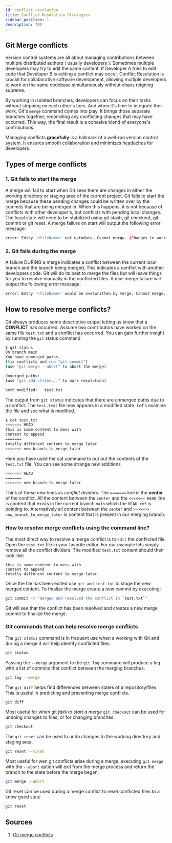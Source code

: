 ```yaml
---
id: conflict-resolution
title: Conflict Resolution Strategies 
sidebar_position: 1
description: TBD
---
```


## Git Merge conflicts

Version control systems are all about managing contributions between multiple distributed authors ( usually developers ). Sometimes multiple developers may try to edit the same content. If Developer A tries to edit code that Developer B is editing a conflict may occur. Conflict Resolution is crucial for collaborative software development, allowing multiple developers to work on the same codebase simultaneously without chaos reigning supreme.

By working in isolated branches, developers can focus on their tasks without stepping on each other's toes. And when it's time to integrate their work, Git's `merge` command comes into play. It brings those separate branches together, reconciling any conflicting changes that may have occurred. This way, the final result is a cohesive blend of everyone's contributions.

Managing conflicts **gracefully** is a hallmark of a well-run version control system. It ensures smooth collaboration and minimizes headaches for developers.

## Types of merge conflicts

### 1. Git fails to start the merge

A merge will fail to start when Git sees there are changes in either the working directory or staging area of the current project. Git fails to start the merge because these pending changes could be written over by the commits that are being merged in. When this happens, it is not because of conflicts with other developer's, but conflicts with pending local changes. The local state will need to be stabilized using git stash, git checkout, git commit or git reset. A merge failure on start will output the following error message:

```bash
error: Entry '<fileName>' not uptodate. Cannot merge. (Changes in working directory)
```

### 2. Git fails during the merge

A failure DURING a merge indicates a conflict between the current local branch and the branch being merged. This indicates a conflict with another developers code. Git will do its best to merge the files but will leave things for you to resolve manually in the conflicted files. A mid-merge failure will output the following error message:

```bash
error: Entry '<fileName>' would be overwritten by merge. Cannot merge. (Changes in staging area)
```

## How to resolve merge conflicts?

Git always produces some descriptive output letting us know that a **CONFLICT** has occurred. Assume two contributors have worked on the same file `test.txt` and a conflict has occurred. You can gain further insight by running the `git` status command

```bash
$ git status
On branch main
You have unmerged paths.
(fix conflicts and run "git commit")
(use "git merge --abort" to abort the merge)

Unmerged paths:
(use "git add <file>..." to mark resolution)

both modified:   test.txt
```

The output from `git status` indicates that there are unmerged paths due to a conflict. The `test.text` file now appears in a modified state. Let's examine the file and see what is modified.

```bash
$ cat test.txt
<<<<<<< HEAD
this is some content to mess with
content to append
=======
totally different content to merge later
>>>>>>> new_branch_to_merge_later
```

Here you have used the cat command to put out the contents of the `test.txt` file. You can see some strange new additions

```bash
<<<<<<< HEAD
=======
>>>>>>> new_branch_to_merge_later
```

Think of these new lines as _conflict dividers_. The `=======` line is the **center** of the conflict. All the content between the `center` and the `<<<<<<< HEAD` line is content that exists in the current branch `main` which the `HEAD ref` is pointing to. Alternatively all content between the `center` and `>>>>>>> new_branch_to_merge_later` is content that is present in our merging branch.

### How to resolve merge conflicts using the command line?

The most direct way to resolve a merge conflict is to `edit` the conflicted file. Open the `test.txt` file in your favorite editor. For our example lets simply remove all the conflict dividers. The modified `test.txt` content should then look like:

```text
this is some content to mess with
content to append
totally different content to merge later
```

Once the file has been edited use `git add test.txt` to stage the new merged content. To finalize the merge create a new commit by executing:

```bash
git commit -m "merged and resolved the conflict in `test.txt`"
```

Git will see that the conflict has been resolved and creates a new merge commit to finalize the merge.

### Git commands that can help resolve merge conflicts

The `git status` command is in frequent use when a working with Git and during a merge it will help identify conflicted files.

```bash
git status
```

Passing the `--merge` argument to the `git log` command will produce a log with a list of commits that conflict between the merging branches.

```bash
git log --merge
```

The `git diff` helps find differences between states of a repository/files. This is useful in predicting and preventing merge conflicts.

```bash
git diff
```

Most useful for when git _fails to start a merge_ `git checkout` can be used for undoing changes to files, or for changing branches.

```bash
git checkout
```

The `git reset` can be used to undo changes to the working directory and staging area.

```bash
git reset --mixed
```

Most useful for wen git conflicts arise during a merge, executing `git merge` with the `--abort` option will exit from the merge process and return the branch to the state before the merge began.

```bash
git merge --abort
```

Git reset can be used during a merge conflict to reset conflicted files to a know good state

```bash
git reset
```

## Sources

1. [Git merge conflicts](https://www.atlassian.com/git/tutorials/using-branches/merge-conflicts)